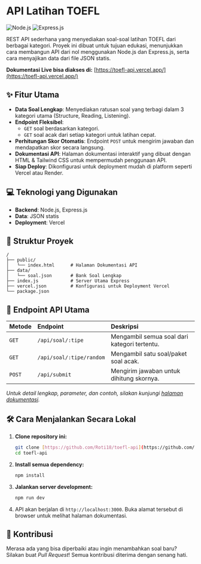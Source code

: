 # API Latihan TOEFL

![Node.js](https://img.shields.io/badge/Node.js-339933?style=for-the-badge&logo=nodedotjs&logoColor=white) ![Express.js](https://img.shields.io/badge/Express.js-000000?style=for-the-badge&logo=express&logoColor=white)

REST API sederhana yang menyediakan soal-soal latihan TOEFL dari berbagai kategori. Proyek ini dibuat untuk tujuan edukasi, menunjukkan cara membangun API dari nol menggunakan Node.js dan Express.js, serta cara menyajikan data dari file JSON statis.

**Dokumentasi Live bisa diakses di:** [https://toefl-api.vercel.app/](https://toefl-api.vercel.app/)

## ✨ Fitur Utama

- **Data Soal Lengkap**: Menyediakan ratusan soal yang terbagi dalam 3 kategori utama (Structure, Reading, Listening).
- **Endpoint Fleksibel**:
  - `GET` soal berdasarkan kategori.
  - `GET` soal acak dari setiap kategori untuk latihan cepat.
- **Perhitungan Skor Otomatis**: Endpoint `POST` untuk mengirim jawaban dan mendapatkan skor secara langsung.
- **Dokumentasi API**: Halaman dokumentasi interaktif yang dibuat dengan HTML & Tailwind CSS untuk mempermudah penggunaan API.
- **Siap Deploy**: Dikonfigurasi untuk deployment mudah di platform seperti Vercel atau Render.

## 💻 Teknologi yang Digunakan

- **Backend**: Node.js, Express.js
- **Data**: JSON statis
- **Deployment**: Vercel

## 📂 Struktur Proyek

```
/
├── public/
│   └── index.html      # Halaman Dokumentasi API
├── data/
│   └── soal.json       # Bank Soal Lengkap
├── index.js            # Server Utama Express
├── vercel.json         # Konfigurasi untuk Deployment Vercel
└── package.json
```

## 🚀 Endpoint API Utama

| Metode | Endpoint                 | Deskripsi                                    |
| :----- | :----------------------- | :------------------------------------------- |
| `GET`  | `/api/soal/:tipe`        | Mengambil semua soal dari kategori tertentu. |
| `GET`  | `/api/soal/:tipe/random` | Mengambil satu soal/paket soal acak.         |
| `POST` | `/api/submit`            | Mengirim jawaban untuk dihitung skornya.     |

_Untuk detail lengkap, parameter, dan contoh, silakan kunjungi [halaman dokumentasi](https://toefl-api.vercel.app/)._

## 🛠️ Cara Menjalankan Secara Lokal

1.  **Clone repository ini:**

    ```bash
    git clone [https://github.com/Roti18/toefl-api](https://github.com/Roti18/toefl-api)
    cd toefl-api
    ```

2.  **Install semua dependency:**

    ```bash
    npm install
    ```

3.  **Jalankan server development:**

    ```bash
    npm run dev
    ```

4.  API akan berjalan di `http://localhost:3000`. Buka alamat tersebut di browser untuk melihat halaman dokumentasi.

## 🤝 Kontribusi

Merasa ada yang bisa diperbaiki atau ingin menambahkan soal baru? Silakan buat _Pull Request_! Semua kontribusi diterima dengan senang hati.
